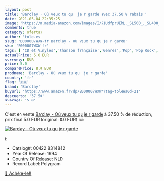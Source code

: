 ```yaml
---
layout: post
title: 'Barclay - Où veux tu qu  je r garde avec 37.50 % rabais '
date: 2021-05-04 22:35:25
image: 'https://m.media-amazon.com/images/I/51UdfprUEhL._SL500_._SL400_.jpg'
comments: true
category: ofertas
author: 'tole.es'
slug: 'B000007WXW-fr Barclay - Où veux tu qu je r garde'
sku: 'B000007WXW-fr'
tags: [ 'CD et Vinyles','Chanson française','Genres','Pop','Pop Rock','Rock','barclay', ]
actualPrice: 5.0 EUR
currency: EUR
price: 5.0
comparePrice: 8.0 EUR
prodname: 'Barclay - Où veux tu qu  je r garde'
country: 'fr'
flag: '🇫🇷'
brand: 'Barclay'
buyurl: 'https://www.amazon.fr/dp/B000007WXW/?tag=tolees0d-21'
descuento: '37.50'
average: '5.0'
---
```


C'est en vente [Barclay - Où veux tu qu  je r garde](https://www.amazon.fr/dp/B000007WXW/?tag=tolees0d-21)  à  37.50 % de réduction, prix final  5.0 EUR (original: 8.0 EUR) ici:

[![Barclay - Où veux tu qu  je r garde](https://m.media-amazon.com/images/I/51UdfprUEhL._SL500_._SL400_.jpg)](https://www.amazon.fr/dp/B000007WXW/?tag=tolees0d-21)

ℹ️:

- Catalog#: 00422 8314842
- Year Of Release: 1994
- Country Of Release: NLD
- Record Label: Polygram

[🛒 Achète-le!!](https://www.amazon.fr/dp/B000007WXW/?tag=tolees0d-21)
